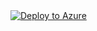 <a href="https://portal.azure.com/#create/Microsoft.Template/uri/https%3A%2F%2Fraw.githubusercontent.com%2FghallQuisitive%2FPlaybooks%2Frefs%2Fheads%2Fmain%2FWeekly-Sentinel-Report%2Ftemplate.json" target="_blank">
  <img src="https://aka.ms/deploytoazurebutton" alt="Deploy to Azure" />
</a>
